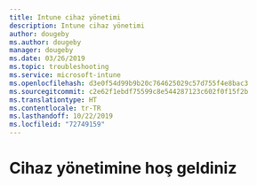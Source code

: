 ```yaml
---
title: Intune cihaz yönetimi
description: Intune cihaz yönetimi
author: dougeby
ms.author: dougeby
manager: dougeby
ms.date: 03/26/2019
ms.topic: troubleshooting
ms.service: microsoft-intune
ms.openlocfilehash: d3e0f54d99b9b20c764625029c57d755f4e8bac3
ms.sourcegitcommit: c2e62f1ebdf75599c8e544287123c602f0f15f2b
ms.translationtype: HT
ms.contentlocale: tr-TR
ms.lasthandoff: 10/22/2019
ms.locfileid: "72749159"
---
```

# <a name="welcome-to-device-mgmt"></a>Cihaz yönetimine hoş geldiniz
